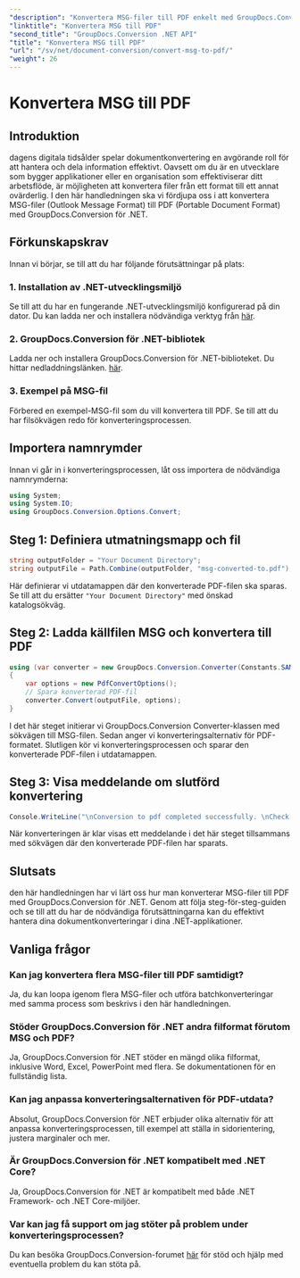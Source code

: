 ```yaml
---
"description": "Konvertera MSG-filer till PDF enkelt med GroupDocs.Conversion för .NET. Följ vår steg-för-steg-guide för sömlös dokumenthantering."
"linktitle": "Konvertera MSG till PDF"
"second_title": "GroupDocs.Conversion .NET API"
"title": "Konvertera MSG till PDF"
"url": "/sv/net/document-conversion/convert-msg-to-pdf/"
"weight": 26
---
```


# Konvertera MSG till PDF

## Introduktion
dagens digitala tidsålder spelar dokumentkonvertering en avgörande roll för att hantera och dela information effektivt. Oavsett om du är en utvecklare som bygger applikationer eller en organisation som effektiviserar ditt arbetsflöde, är möjligheten att konvertera filer från ett format till ett annat ovärderlig. I den här handledningen ska vi fördjupa oss i att konvertera MSG-filer (Outlook Message Format) till PDF (Portable Document Format) med GroupDocs.Conversion för .NET.
## Förkunskapskrav
Innan vi börjar, se till att du har följande förutsättningar på plats:
### 1. Installation av .NET-utvecklingsmiljö
Se till att du har en fungerande .NET-utvecklingsmiljö konfigurerad på din dator. Du kan ladda ner och installera nödvändiga verktyg från [här](https://dotnet.microsoft.com/download).
### 2. GroupDocs.Conversion för .NET-bibliotek
Ladda ner och installera GroupDocs.Conversion för .NET-biblioteket. Du hittar nedladdningslänken. [här](https://releases.groupdocs.com/conversion/net/).
### 3. Exempel på MSG-fil
Förbered en exempel-MSG-fil som du vill konvertera till PDF. Se till att du har filsökvägen redo för konverteringsprocessen.

## Importera namnrymder
Innan vi går in i konverteringsprocessen, låt oss importera de nödvändiga namnrymderna:
```csharp
using System;
using System.IO;
using GroupDocs.Conversion.Options.Convert;
```

## Steg 1: Definiera utmatningsmapp och fil
```csharp
string outputFolder = "Your Document Directory";
string outputFile = Path.Combine(outputFolder, "msg-converted-to.pdf");
```
Här definierar vi utdatamappen där den konverterade PDF-filen ska sparas. Se till att du ersätter `"Your Document Directory"` med önskad katalogsökväg.
## Steg 2: Ladda källfilen MSG och konvertera till PDF
```csharp
using (var converter = new GroupDocs.Conversion.Converter(Constants.SAMPLE_MSG))
{
    var options = new PdfConvertOptions();
    // Spara konverterad PDF-fil
    converter.Convert(outputFile, options);
}
```
I det här steget initierar vi GroupDocs.Conversion Converter-klassen med sökvägen till MSG-filen. Sedan anger vi konverteringsalternativ för PDF-formatet. Slutligen kör vi konverteringsprocessen och sparar den konverterade PDF-filen i utdatamappen.
## Steg 3: Visa meddelande om slutförd konvertering
```csharp
Console.WriteLine("\nConversion to pdf completed successfully. \nCheck output in {0}", outputFolder);
```
När konverteringen är klar visas ett meddelande i det här steget tillsammans med sökvägen där den konverterade PDF-filen har sparats.

## Slutsats
den här handledningen har vi lärt oss hur man konverterar MSG-filer till PDF med GroupDocs.Conversion för .NET. Genom att följa steg-för-steg-guiden och se till att du har de nödvändiga förutsättningarna kan du effektivt hantera dina dokumentkonverteringar i dina .NET-applikationer.
## Vanliga frågor
### Kan jag konvertera flera MSG-filer till PDF samtidigt?
Ja, du kan loopa igenom flera MSG-filer och utföra batchkonverteringar med samma process som beskrivs i den här handledningen.
### Stöder GroupDocs.Conversion för .NET andra filformat förutom MSG och PDF?
Ja, GroupDocs.Conversion för .NET stöder en mängd olika filformat, inklusive Word, Excel, PowerPoint med flera. Se dokumentationen för en fullständig lista.
### Kan jag anpassa konverteringsalternativen för PDF-utdata?
Absolut, GroupDocs.Conversion för .NET erbjuder olika alternativ för att anpassa konverteringsprocessen, till exempel att ställa in sidorientering, justera marginaler och mer.
### Är GroupDocs.Conversion för .NET kompatibelt med .NET Core?
Ja, GroupDocs.Conversion för .NET är kompatibelt med både .NET Framework- och .NET Core-miljöer.
### Var kan jag få support om jag stöter på problem under konverteringsprocessen?
Du kan besöka GroupDocs.Conversion-forumet [här](https://forum.groupdocs.com/c/conversion/11) för stöd och hjälp med eventuella problem du kan stöta på.
